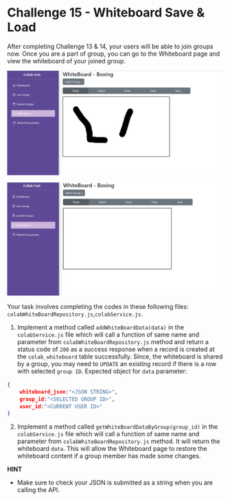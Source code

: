 # Challenge 15 - Whiteboard Save & Load

After completing Challenge 13 & 14, your users will be able to join groups now. Once you are a part of group, you can go to the Whiteboard page and view the whiteboard of your joined group.

<p align="center">
  <img src="./images/15a.png" width="700px">
</p>

<p align="center">
  <img src="./images/15b.png" width="700px">
</p>

Your task involves completing the codes in these following files:
`colabWhiteBoardRepository.js`,`colabService.js`.

1. Implement a method called `addWhiteBoardData(data)` in the `colabService.js` file which will call a function of same name and parameter from `colabWhiteBoardRepository.js` method and return a status code of `200` as a success response when a record is created at the `colab_whiteboard` table successfully. Since, the whiteboard is shared by a group, you may need to `UPDATE` an existing record if there is a row with selected `group ID`.
Expected object for `data` parameter:
```json
{
    whiteboard_json:"<JSON STRING>",
    group_id:"<SELECTED GROUP ID>",
    user_id:"<CURRENT USER ID>"
}
```

2. Implement a method called `getWhiteBoardDataByGroup(group_id)` in the `colabService.js` file which will call a function of same name and parameter from `colabWhiteBoardRepository.js` method. It will return the whiteboard `data`. This will allow the Whiteboard page to restore the whiteboard content if a group member has made some changes. 


**HINT** 
-  Make sure to check your JSON is submitted as a string when you are calling the API.